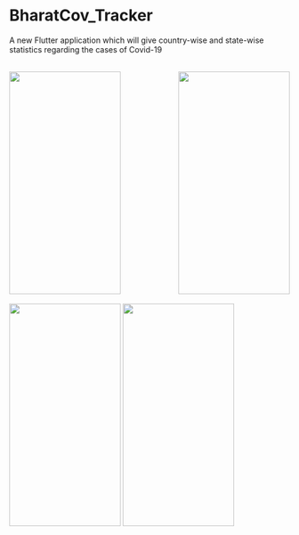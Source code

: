 # BharatCov_Tracker

<p>A new Flutter application which will give country-wise and state-wise statistics regarding the cases of Covid-19</p>
<br>
<div>
  <img src="https://user-images.githubusercontent.com/44762290/165596792-51edfa25-4e53-40ce-891d-0da5bba9ae0e.jpg" width="200" height="400" />
  <img src="https://user-images.githubusercontent.com/44762290/165596934-c93cc47e-a780-41b2-a7bf-e486058738e9.jpg" width="200" height="400" style="float:right" />
</div>
<br>
<div>
  <img src="https://user-images.githubusercontent.com/44762290/165596948-d6cf4748-c1a7-401b-8768-476fb1b4d30c.jpg" width="200" height="400" />
  <img src="https://user-images.githubusercontent.com/44762290/165596964-29f35e48-f082-454c-93ca-4d8b2f6b4a1e.jpg" width="200" height="400" />
</div>
